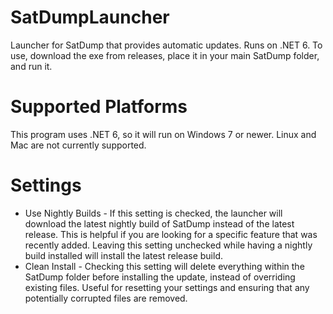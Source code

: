 # SatDumpLauncher
 Launcher for SatDump that provides automatic updates. Runs on .NET 6. To use, download the exe from releases, place it in your main SatDump folder, and run it.

# Supported Platforms
 This program uses .NET 6, so it will run on Windows 7 or newer. Linux and Mac are not currently supported.

# Settings
 - Use Nightly Builds - If this setting is checked, the launcher will download the latest nightly build of SatDump instead of the latest release. This is helpful if you are looking for a specific feature that was recently added. Leaving this setting unchecked while having a nightly build installed will install the latest release build.
- Clean Install - Checking this setting will delete everything within the SatDump folder before installing the update, instead of overriding existing files. Useful for resetting your settings and ensuring that any potentially corrupted files are removed.